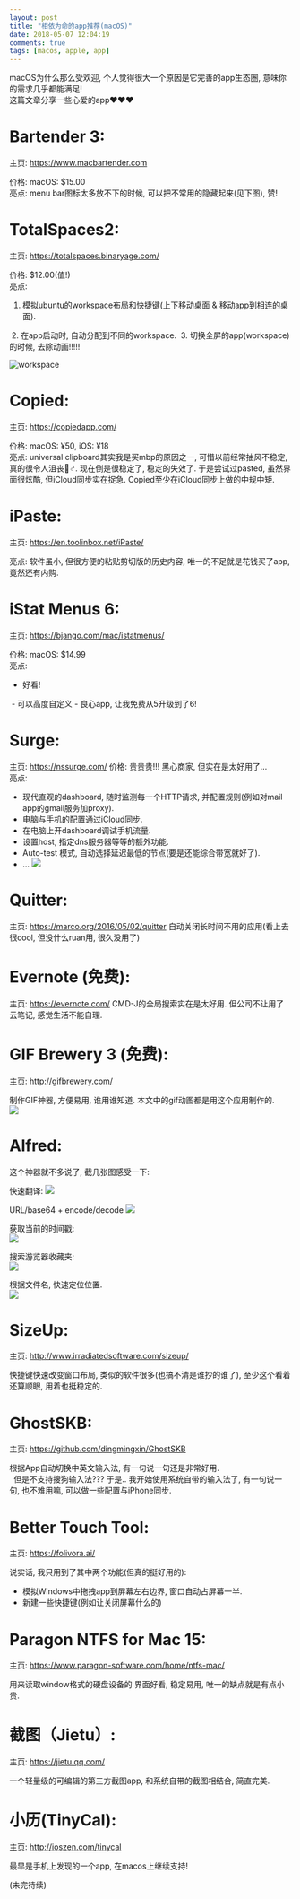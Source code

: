 ```yaml
---
layout: post
title: "相依为命的app推荐(macOS)"
date: 2018-05-07 12:04:19
comments: true
tags: [macos, apple, app]
---
```



macOS为什么那么受欢迎, 个人觉得很大一个原因是它完善的app生态圈, 意味你的需求几乎都能满足!    
这篇文章分享一些心爱的app❤️❤️❤️ 

# Bartender 3:  
主页: https://www.macbartender.com   

价格: macOS: $15.00   
亮点: menu bar图标太多放不下的时候, 可以把不常用的隐藏起来(见下图), 赞!   
<img style="max-height:30px" class="lazy" data-original="/images/blog/180507_macos_app/2018-04-18%2021_09_31.gif">

<!--more-->

# TotalSpaces2:   
主页: https://totalspaces.binaryage.com/   

价格: $12.00(值!)   
亮点:
1. 模拟ubuntu的workspace布局和快捷键(上下移动桌面 & 移动app到相连的桌面).   
 <img style="max-height:200px" class="lazy" data-original="/images/blog/180507_macos_app/8412F41B-51DF-4A7E-BD95-7A1991BD77E4.png">
2. 在app启动时, 自动分配到不同的workspace.    
<img style="max-height:200px" class="lazy" data-original="/images/blog/180507_macos_app/FAACC69F-E507-4F23-9030-F95EDA0A31CD.png">
3. 切换全屏的app(workspace)的时候, 去除动画!!!!!   
<img style="max-height:200px" class="lazy" data-original="/images/blog/180507_macos_app/3FF48154-0C3B-428C-A085-A553CE3F9F76.png">

![workspace](/images/blog/180507_macos_app/workspace.gif)

# Copied:   
主页: https://copiedapp.com/   

价格: macOS: ¥50, iOS: ¥18   
亮点: universal clipboard其实我是买mbp的原因之一, 可惜以前经常抽风不稳定, 真的很令人沮丧🤦♂️. 现在倒是很稳定了, 稳定的失效了. 于是尝试过pasted, 虽然界面很炫酷, 但iCloud同步实在捉急. Copied至少在iCloud同步上做的中规中矩.

# iPaste:   
主页: https://en.toolinbox.net/iPaste/

亮点: 软件虽小, 但很方便的粘贴剪切版的历史内容, 唯一的不足就是花钱买了app, 竟然还有内购.  
<img style="max-height:150px" class="lazy" data-original="/images/blog/180507_macos_app/F0203FBA-8FCA-428E-A141-1319774F227D.png">

# iStat Menus 6:   
主页: https://bjango.com/mac/istatmenus/   

价格: macOS: $14.99   
亮点:    
- 好看!    
<img style="max-height:300px" class="lazy" data-original="/images/blog/180507_macos_app/A45BC650-FF78-4940-A1EC-B89A72D5EADD.png">
- 可以高度自定义
- 良心app, 让我免费从5升级到了6!

# Surge:   
主页: https://nssurge.com/
价格: 贵贵贵!!! 黑心商家, 但实在是太好用了...    
亮点:
- 现代直观的dashboard, 随时监测每一个HTTP请求, 并配置规则(例如对mail app的gmail服务加proxy).
- 电脑与手机的配置通过iCloud同步.
- 在电脑上开dashboard调试手机流量.  
- 设置host, 指定dns服务器等等的额外功能.  
- Auto-test 模式, 自动选择延迟最低的节点(要是还能综合带宽就好了). 
- ...
![](/images/blog/180507_macos_app/15377807280301.jpg)


# Quitter:   
主页: https://marco.org/2016/05/02/quitter 
自动关闭长时间不用的应用(看上去很cool, 但没什么ruan用, 很久没用了)   
<img style="max-height:150px" class="lazy" data-original="/images/blog/180507_macos_app/6503A766-0375-407F-837F-691F851A8F8F.png">

# Evernote (免费):   
主页: https://evernote.com/
CMD-J的全局搜索实在是太好用. 但公司不让用了云笔记, 感觉生活不能自理.

# GIF Brewery 3 (免费):   
主页: http://gifbrewery.com/

制作GIF神器, 方便易用, 谁用谁知道. 本文中的gif动图都是用这个应用制作的.      
![](/images/blog/180507_macos_app/15372913053465.jpg)
 

# Alfred:   
这个神器就不多说了, 截几张图感受一下:   

快速翻译:
![](/images/blog/180507_macos_app/15372906675512.jpg)

URL/base64 + encode/decode
![](/images/blog/180507_macos_app/62B05219-C848-4E06-BAC3-D91851AB4506.png)

获取当前的时间戳:   
![](/images/blog/180507_macos_app/15372917873863.jpg)


搜索游览器收藏夹:   
![](/images/blog/180507_macos_app/15372906448065.jpg)

根据文件名, 快速定位位置.   
![](/images/blog/180507_macos_app/15372917180834.jpg)


# SizeUp:
主页: http://www.irradiatedsoftware.com/sizeup/

快捷键快速改变窗口布局, 类似的软件很多(也搞不清是谁抄的谁了), 至少这个看着还算顺眼, 用着也挺稳定的.  
<img style="max-height:300px" class="lazy" data-original="/images/blog/180507_macos_app/4BA18CD1-240B-43D2-8747-66EAEF44CAA8.png">

# GhostSKB:    
主页: https://github.com/dingmingxin/GhostSKB

根据App自动切换中英文输入法, 有一句说一句还是非常好用.   
<img style="max-height:200px" class="lazy" data-original="/images/blog/180507_macos_app/E3140163-0B03-4A82-86F7-98A3CC15E2D3.png">
<img style="max-height:300px" class="lazy" data-original="/images/blog/180507_macos_app/D1E00146-18BB-466A-8A44-1DB125D22A9A.png">
但是不支持搜狗输入法??? 于是.. 我开始使用系统自带的输入法了, 有一句说一句, 也不难用嘛, 可以做一些配置与iPhone同步.

# Better Touch Tool:   
主页: https://folivora.ai/

说实话, 我只用到了其中两个功能(但真的挺好用的):
- 模拟Windows中拖拽app到屏幕左右边界, 窗口自动占屏幕一半.
- 新建一些快捷键(例如让关闭屏幕什么的)

# Paragon NTFS for Mac 15:   
主页: https://www.paragon-software.com/home/ntfs-mac/

用来读取window格式的硬盘设备的
界面好看, 稳定易用, 唯一的缺点就是有点小贵.    
<img style="max-height:300px" class="lazy" data-original="/images/blog/180507_macos_app/D02C2358-5069-4858-AD06-13896D317513.png">

# 截图（Jietu）:   
主页: https://jietu.qq.com/

一个轻量级的可编辑的第三方截图app, 和系统自带的截图相结合, 简直完美.    
<img style="max-height:300px" class="lazy" data-original="/images/blog/180507_macos_app/D35005EC-FB42-44D3-BB43-678BD968AC4F.png">

# 小历(TinyCal):  
主页: http://ioszen.com/tinycal   

最早是手机上发现的一个app, 在macos上继续支持!   
<img style="max-height:300px" class="lazy" data-original="/images/blog/180507_macos_app/DEE7E30E-C0F7-43A9-A75C-C906EE891791.png">


(未完待续)


